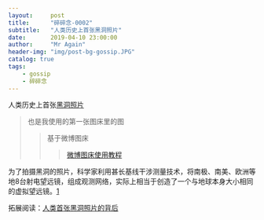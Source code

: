 ```yaml
---
layout:     post 
title:      "碎碎念-0002"
subtitle:   "人类历史上首张黑洞照片"
date:       2019-04-10 23:00:00
author:     "Mr Again"
header-img: "img/post-bg-gossip.JPG"
catalog: true
tags:
    - gossip
    - 碎碎念
---
```


人类历史上首张[黑洞照片](http://ww1.sinaimg.cn/large/aaad9794gy1g1xxc500j3j20zk0kq74g.jpg)
> 也是我使用的第一张图床里的图
>> 基于微博图床
>>> [微博图床使用教程](https://baijiahao.baidu.com/s?id=1610685853386477422&wfr=spider&for=pc&isFailFlag=1)

为了拍摄黑洞的照片，科学家利用甚长基线干涉测量技术，将南极、南美、欧洲等地8台射电望远镜，组成观测网络，实际上相当于创造了一个与地球本身大小相同的虚拟望远镜。[1]

拓展阅读：[人类首张黑洞照片的背后](http://blog.sciencenet.cn/home.php?mod=space&uid=39356&do=blog&id=1172517)


[1]:http://blog.sciencenet.cn/home.php?mod=space&uid=50811&do=blog&id=1172490
